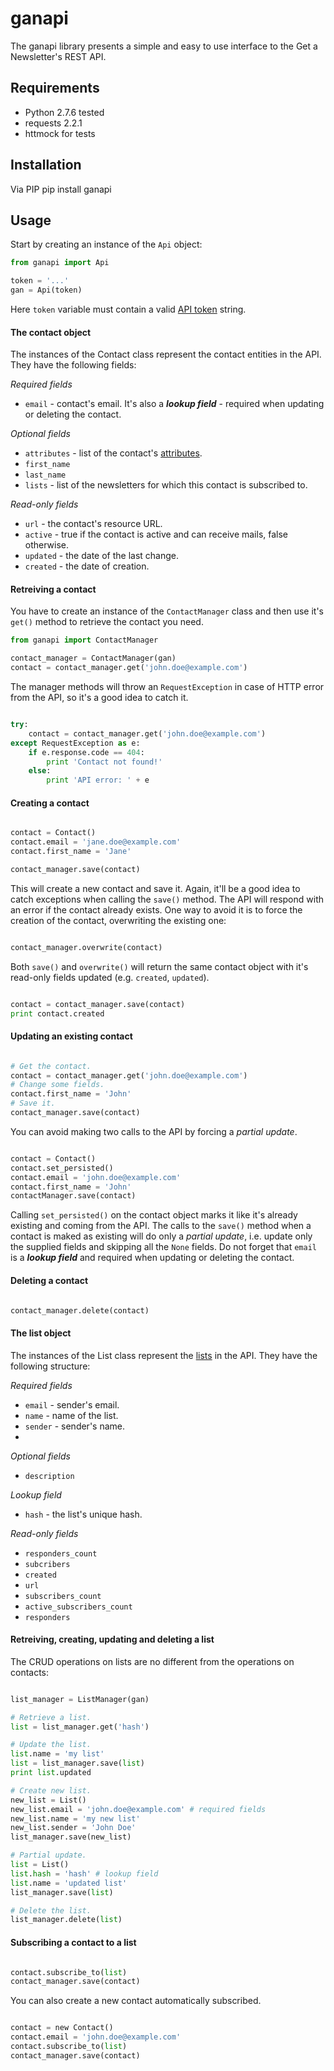 ganapi
=======

The ganapi library presents a simple and easy to use interface to the Get a Newsletter's REST API.

Requirements
------------
* Python 2.7.6 tested
* requests 2.2.1
* httmock for tests

Installation
------------
Via PIP pip install ganapi


Usage
-----
Start by creating an instance of the ```Api``` object:
```python
from ganapi import Api

token = '...'
gan = Api(token)
```
Here ```token``` variable must contain a valid [API token](http://help.getanewsletter.com/en/support/api-token-2/) string.

#### The contact object
The instances of the Contact class represent the contact entities in the API.
They have the following fields:

*Required fields*
* ```email``` - contact's email. It's also a ***_lookup field_*** - required when updating or deleting the contact.

*Optional fields*
* ```attributes``` - list of the contact's [attributes](http://help.getanewsletter.com/en/support/attribute-overview/).
* ```first_name```
* ```last_name```
* ```lists``` - list of the newsletters for which this contact is subscribed to.

*Read-only fields*
* ```url``` - the contact's resource URL.
* ```active``` - true if the contact is active and can receive mails, false otherwise.
* ```updated``` - the date of the last change.
* ```created``` - the date of creation.

#### Retreiving a contact
You have to create an instance of the ```ContactManager``` class and then use it's ```get()``` method to retrieve the contact you need.
```python
from ganapi import ContactManager

contact_manager = ContactManager(gan)
contact = contact_manager.get('john.doe@example.com')
```
The manager methods will throw an ```RequestException``` in case of HTTP error from the API, so it's a good idea to catch it.
```python

try:
    contact = contact_manager.get('john.doe@example.com')
except RequestException as e:
    if e.response.code == 404:
        print 'Contact not found!'
    else:
        print 'API error: ' + e


```

#### Creating a contact
```python

contact = Contact()
contact.email = 'jane.doe@example.com'
contact.first_name = 'Jane'

contact_manager.save(contact)
```
This will create a new contact and save it. Again, it'll be a good idea to catch exceptions when calling the ```save()``` method. The API will respond with an error if the contact already exists.
One way to avoid it is to force the creation of the contact, overwriting the existing one:
```python

contact_manager.overwrite(contact)
```

Both ```save()``` and ```overwrite()``` will return the same contact object with it's read-only fields updated (e.g. ```created```, ```updated```).

```python

contact = contact_manager.save(contact)
print contact.created
```

#### Updating an existing contact
```python

# Get the contact.
contact = contact_manager.get('john.doe@example.com')
# Change some fields.
contact.first_name = 'John'
# Save it.
contact_manager.save(contact)
```
You can avoid making two calls to the API by forcing a *partial update*.
```python

contact = Contact()
contact.set_persisted()
contact.email = 'john.doe@example.com'
contact.first_name = 'John'
contactManager.save(contact)
```
Calling ```set_persisted()``` on the contact object marks it like it's already existing and coming from the API. The calls to the ```save()``` method when a contact is maked as existing will do only a *partial update*, i.e. update only the supplied fields and skipping all the ```None``` fields.
Do not forget that ```email``` is a ***_lookup field_*** and required when updating or deleting the contact.

#### Deleting a contact
```python

contact_manager.delete(contact)
```

#### The list object
The instances of the List class represent the [lists](http://help.getanewsletter.com/en/support/lists-overview/) in the API. They have the following structure:

*Required fields*
* ```email``` - sender's email.
* ```name``` - name of the list.
* ```sender``` - sender's name.
*
*Optional fields*
* ```description```

*Lookup field*
* ```hash``` - the list's unique hash.

*Read-only fields*
* ```responders_count```
* ```subcribers```
* ```created```
* ```url```
* ```subscribers_count```
* ```active_subscribers_count```
* ```responders```

#### Retreiving, creating, updating and deleting a list
The CRUD operations on lists are no different from the operations on contacts:
```python

list_manager = ListManager(gan)

# Retrieve a list.
list = list_manager.get('hash')

# Update the list.
list.name = 'my list'
list = list_manager.save(list)
print list.updated

# Create new list.
new_list = List()
new_list.email = 'john.doe@example.com' # required fields
new_list.name = 'my new list'
new_list.sender = 'John Doe'
list_manager.save(new_list)

# Partial update.
list = List()
list.hash = 'hash' # lookup field
list.name = 'updated list'
list_manager.save(list)

# Delete the list.
list_manager.delete(list)

```

#### Subscribing a contact to a list
```python

contact.subscribe_to(list)
contact_manager.save(contact)
```
You can also create a new contact automatically subscribed.
```python

contact = new Contact()
contact.email = 'john.doe@example.com'
contact.subscribe_to(list)
contact_manager.save(contact)
```
